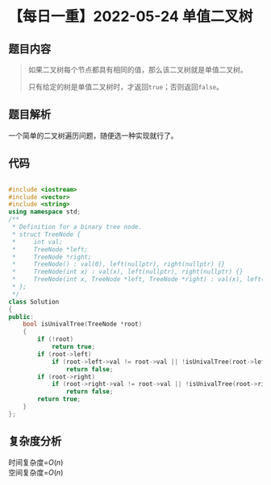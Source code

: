 # 【每日一重】2022-05-24 单值二叉树

## 题目内容

> 如果二叉树每个节点都具有相同的值，那么该二叉树就是单值二叉树。
>
> 只有给定的树是单值二叉树时，才返回`` true ``；否则返回`` false ``。

## 题目解析

一个简单的二叉树遍历问题，随便选一种实现就行了。

## 代码

```cpp

#include <iostream>
#include <vector>
#include <string>
using namespace std;
/**
 * Definition for a binary tree node.
 * struct TreeNode {
 *     int val;
 *     TreeNode *left;
 *     TreeNode *right;
 *     TreeNode() : val(0), left(nullptr), right(nullptr) {}
 *     TreeNode(int x) : val(x), left(nullptr), right(nullptr) {}
 *     TreeNode(int x, TreeNode *left, TreeNode *right) : val(x), left(left), right(right) {}
 * };
 */
class Solution
{
public:
    bool isUnivalTree(TreeNode *root)
    {
        if (!root)
            return true;
        if (root->left)
            if (root->left->val != root->val || !isUnivalTree(root->left))
                return false;
        if (root->right)
            if (root->right->val != root->val || !isUnivalTree(root->right))
                return false;
        return true;
    }
};
```

## 复杂度分析

时间复杂度=$O(n)$  
空间复杂度=$O(n)$
